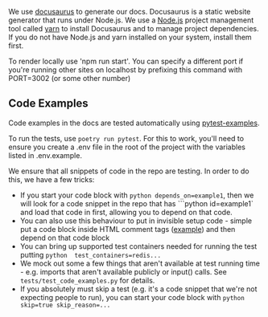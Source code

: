 We use [docusaurus](https://docusaurus.io) to generate our docs. Docusaurus is a static website generator that runs under Node.js. We use a [Node.js](https://nodejs.org) project management tool called [yarn](https://yarnpkg.com) to install Docusaurus and to manage project dependencies. If you do not have Node.js and yarn installed on your system, install them first.

To render locally use 'npm run start'. You can specify a different port if you're running other sites on localhost by prefixing this command with PORT=3002 (or some other number)

## Code Examples
Code examples in the docs are tested automatically using [pytest-examples](https://github.com/pydantic/pytest-examples).

To run the tests, use `poetry run pytest`. For this to work, you'll need to ensure you create a .env file in the root of the project with the
variables listed in .env.example.

We ensure that all snippets of code in the repo are testing. In order to do this, we have a few tricks:
* If you start your code block with ```python depends_on=example1```, then we will look for a code snippet in the repo that has ```python id=example1` and load that code in first, allowing you to depend on that code.
* You can also use this behaviour to put in invisible setup code - simple put a code block inside HTML comment tags ([example](https://github.com/portiaAI/docs/pull/131/files#diff-4417e9ac8a583e918ba4d264eed6a2bf9850a0cb2b501919534f901d5622bfb3R225)) and then depend on that code block
* You can bring up supported test containers needed for running the test putting ```python  test_containers=redis...```
* We mock out some a few things that aren't available at test running time - e.g. imports that aren't available publicly or input() calls. See `tests/test_code_examples.py` for details.
* If you absolutely must skip a test (e.g. it's a code snippet that we're not expecting people to run), you can start your code block with ```python skip=true skip_reason=...```
